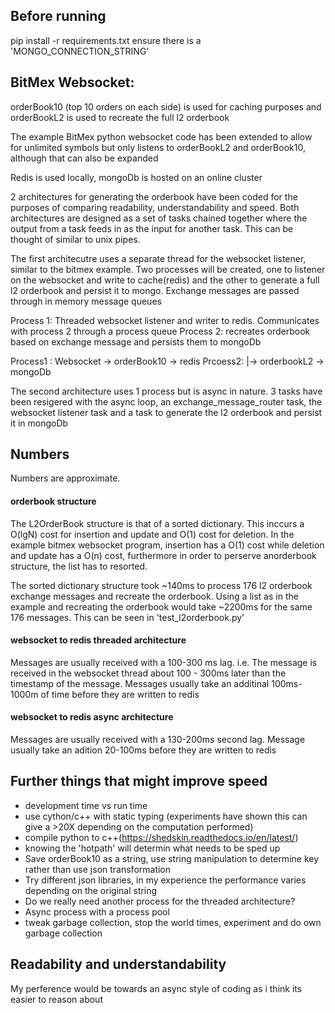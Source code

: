 ## Before running
pip install -r requirements.txt
ensure there is a 'MONGO_CONNECTION_STRING' 

## BitMex Websocket:

orderBook10 (top 10 orders on each side) is used for caching purposes and orderBookL2 is used 
to recreate the full l2 orderbook

The example BitMex python websocket code has been extended to allow for unlimited symbols but only listens
to orderBookL2 and orderBook10, although that can also be expanded

Redis is used locally, mongoDb is hosted on an online cluster

2 architectures for generating the orderbook have been coded for the purposes of comparing
readability, understandability and speed. Both architectures are designed as a set of tasks chained
together where the output from a task feeds in as the input for another task. This can be thought of similar
to unix pipes.
        

The first architecutre uses a separate thread for the websocket listener, similar to the bitmex example. Two processes
will be created, one to listener on the websocket and write to cache(redis) and the other to generate a
full l2 orderbook and persist it to mongo. Exchange messages are passed through in memory message queues

Process 1: Threaded websocket listener and writer to redis. Communicates with process 2 through a process queue
Process 2: recreates orderbook based on exchange message and persists them to mongoDb

Process1 : Websocket -> orderBook10 -> redis
Prcoess2:   |-> orderbookL2 -> mongoDb


The second architecture uses 1 process but is async in nature. 3 tasks have been resigered with the async loop,
an exchange_message_router task, the websocket listener task and a task to generate the l2 orderbook and persist it
in mongoDb


## Numbers

Numbers are approximate.

#### orderbook structure
The L2OrderBook structure is that of a sorted dictionary. This inccurs a O(lgN) cost for insertion and update and O(1)
cost for deletion. In the example bitmex websocket program, insertion has a O(1) cost while deletion and update has 
a O(n) cost, furthermore in order to perserve anorderbook structure, the list has to resorted. 

The sorted dictionary structure took ~140ms to process 176 l2 orderbook exchange messages and recreate the orderbook. 
Using a list as in the example and recreating the orderbook would take ~2200ms for the same 176 messages. This can be
seen in 'test_l2orderbook.py'

#### websocket to redis threaded architecture
Messages are usually received with a 100-300 ms lag. i.e. The message is received in the websocket thread about 100 - 300ms
later than the timestamp of the message. Messages usually take an additinal 100ms-1000m of time before they are
written to redis

#### websocket to redis async architecture
Messages are usually received with a 130-200ms second lag. Message usually take an adition 20-100ms before they
are written to redis

## Further things that might improve speed
* development time vs run time
* use cython/c++ with static typing (experiments have shown this can give a >20X depending on the computation performed)
* compile python to c++(https://shedskin.readthedocs.io/en/latest/)
* knowing the 'hotpath' will determin what needs to be sped up
* Save orderBook10 as a string, use string manipulation to determine key rather than use json transformation
* Try different json libraries, in my experience the performance varies depending on the original string
* Do we really need another process for the threaded architecture?
* Async process with a process pool
* tweak garbage collection, stop the world times, experiment and do own garbage collection


## Readability and understandability
My perference would be towards an async style of coding as i think its easier to reason about

